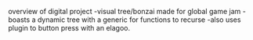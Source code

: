 overview of digital project
-visual tree/bonzai made for global game jam
-boasts a dynamic tree with a generic for functions to recurse
-also uses plugin to button press with an elagoo.
